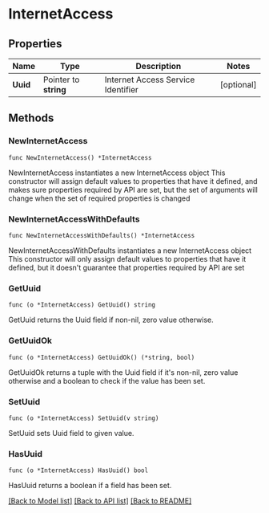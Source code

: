 # InternetAccess

## Properties

Name | Type | Description | Notes
------------ | ------------- | ------------- | -------------
**Uuid** | Pointer to **string** | Internet Access Service Identifier | [optional] 

## Methods

### NewInternetAccess

`func NewInternetAccess() *InternetAccess`

NewInternetAccess instantiates a new InternetAccess object
This constructor will assign default values to properties that have it defined,
and makes sure properties required by API are set, but the set of arguments
will change when the set of required properties is changed

### NewInternetAccessWithDefaults

`func NewInternetAccessWithDefaults() *InternetAccess`

NewInternetAccessWithDefaults instantiates a new InternetAccess object
This constructor will only assign default values to properties that have it defined,
but it doesn't guarantee that properties required by API are set

### GetUuid

`func (o *InternetAccess) GetUuid() string`

GetUuid returns the Uuid field if non-nil, zero value otherwise.

### GetUuidOk

`func (o *InternetAccess) GetUuidOk() (*string, bool)`

GetUuidOk returns a tuple with the Uuid field if it's non-nil, zero value otherwise
and a boolean to check if the value has been set.

### SetUuid

`func (o *InternetAccess) SetUuid(v string)`

SetUuid sets Uuid field to given value.

### HasUuid

`func (o *InternetAccess) HasUuid() bool`

HasUuid returns a boolean if a field has been set.


[[Back to Model list]](../README.md#documentation-for-models) [[Back to API list]](../README.md#documentation-for-api-endpoints) [[Back to README]](../README.md)


